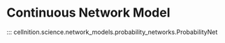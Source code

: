 # Continuous Network Model

::: cellnition.science.network_models.probability_networks.ProbabilityNet

